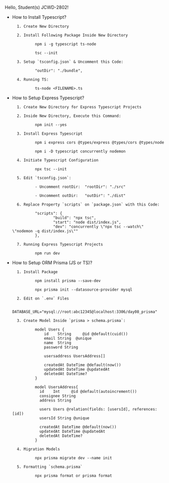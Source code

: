 Hello, Student(s) JCWD-2802!

+ How to Install Typescript?

        1. Create New Directory 
    
        2. Install Following Package Inside New Directory

                npm i -g typescript ts-node

                tsc --init

        3. Setup `tsconfig.json` & Uncomment this Code: 
    
                "outDir": "./bundle",
    
        4. Running TS:
  
                ts-node <FILENAME>.ts





+ How to Setup Express Typescript?

        1. Create New Directory for Express Typescript Projects

        2. Inside New Directory, Execute this Command:

                npm init --yes

        3. Install Express Typescript

                npm i express cors @types/express @types/cors @types/node

                npm i -D typescript concurrently nodemon

        4. Initiate Typescript Configuration

                npx tsc --init
  
        5. Edit `tsconfig.json`:
                
                - Uncomment rootDir:  "rootDir": "./src"
                
                - Uncomment outDir:   "outDir": "./dist"
        
        6. Replace Property `scripts` on `package.json` with this Code:
    
                "scripts": {
                        "build": "npx tsc",
                        "start": "node dist/index.js",
                        "dev": "concurrently \"npx tsc --watch\" \"nodemon -q dist/index.js\""
                },

        7. Running Express Typescript Projects
  
                npm run dev



+ How to Setup ORM Prisma (JS or TS)?

        1. Install Package

                npm install prisma --save-dev

                npx prisma init --datasource-provider mysql

        2. Edit on `.env` Files

                DATABASE_URL="mysql://root:abc12345@localhost:3306/day08_prisma"

        3. Create Model Inside `prisma > schema.prisma`:
   
                model Users {
                    id    String     @id @default(cuid())
                    email String  @unique
                    name  String
                    password String
                  
                    usersaddress UsersAddress[]
                  
                    createdAt DateTime @default(now()) 
                    updatedAt DateTime @updatedAt 
                    deletedAt DateTime?
                }
          
                model UsersAddress{
                  id    Int     @id @default(autoincrement())
                  consignee String 
                  address String
                
                  users Users @relation(fields: [usersId], references: [id])
                  usersId String @unique  
                
                  createdAt DateTime @default(now()) 
                  updatedAt DateTime @updatedAt 
                  deletedAt DateTime?
                }

        4. Migration Models

                npx prisma migrate dev --name init

        5. Formatting `schema.prisma`

                npx prisma format or prisma format